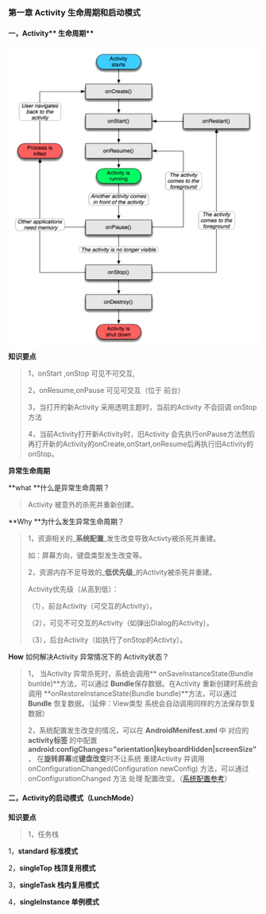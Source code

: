 ### 第一章 Activity 生命周期和启动模式

#### 一，Activity** 生命周期**

![](/assets/2012050219053256.jpg)**知识要点**

> 1，onStart ,onStop 可见不可交互,
>
> 2，onResume,onPause 可见可交互（位于 前台）
>
> 3，当打开的新Activity 采用透明主题时，当前的Activity 不会回调 onStop 方法
>
> 4，当前Activity打开新Activity时，旧Activity 会先执行onPause方法然后再打开新的Activity的onCreate,onStart,onResume后再执行旧Activity的onStop。

**异常生命周期**

**what **什么是异常生命周期？

> Activity 被意外的杀死并重新创建。

**Why **为什么发生异常生命周期？

> 1，资源相关的_**系统配置**_发生改变导致Activty被杀死并重建。
>
> 如：屏幕方向，键盘类型发生改变等。
>
> 2，资源内存不足导致的_**低优先级**_的Activity被杀死并重建。
>
> Activity优先级（从高到低）：
>
> （1），前台Activity（可交互的Activity）。
>
> （2），可见不可交互的Activity（如弹出Dialog的Activity）。
>
> （3），后台Activity（如执行了onStop的Activty）。

**How** 如何解决Activity 异常情况下的 Activity状态？

> 1， 当Activity 异常杀死时，系统会调用** onSaveInstanceState\(Bundle bunlde\)**方法，可以通过 **Bundle**保存数据。在Activity 重新创建时系统会调用 **onRestoreInstanceState\(Bundle bundle\)**方法，可以通过 **Bundle** 恢复数据。（延伸：View类型 系统会自动调用同样的方法保存恢复数据）
>
> 2，系统配置发生改变的情况，可以在 **AndroidMenifest.xml** 中 对应的 **activity标签** 的中配置             **android:configChanges="orientation\|keyboardHidden\|screenSize"**， 在**旋转屏幕**或**键盘改变**时不让系统 重建Activity 并调用 onConfigurationChanged\(Configuration newConfig\) 方法，可以通过onConfigurationChanged 方法 处理 配置改变。（[系统配置参考](https://git.oschina.net/aleung/Dev_Android/issues/1)）

#### 二，Activity的启动模式（LunchMode）

**知识要点**

> 1，任务栈

1，**standard  标准模式**

2，**singleTop 栈顶复用模式**

3，**singleTask  栈内复用模式**

4，**singleInstance 单例模式**





